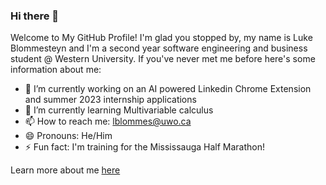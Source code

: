 ### Hi there 👋

Welcome to My GitHub Profile! I'm glad you stopped by, my name is Luke Blommesteyn and I'm a second year software engineering and business student @ Western University. If you've never met me before here's some information about me:

- 🔭 I’m currently working on an AI powered Linkedin Chrome Extension and summer 2023 internship applications
- 🌱 I’m currently learning Multivariable calculus
- 📫 How to reach me: lblommes@uwo.ca
- 😄 Pronouns: He/Him
- ⚡ Fun fact: I'm training for the Mississauga Half Marathon!

Learn more about me [here](https://personal-portfolio-chi-eight.vercel.app/)

